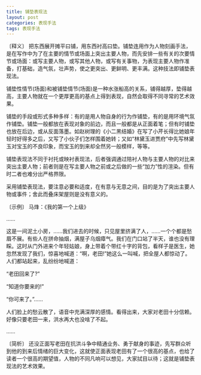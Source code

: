 ```yaml
---
title: 铺垫表现法
layout: post
categories: 表现手法
tags: 表现手法
---
```


〔释义〕 把东西展开摊平曰铺，用东西衬高曰垫。铺垫连用作为人物刻画手法，是在写作中为了在主要的情节或场面上突出主要人物，而先安排一些有关的次要情节或场面：或写主要人物，或写其他人物，或写有关事物，为表现主要人物作准备，打基础，造气氛，壮声势，使之更突出、更鲜明、更丰满。这种技法即铺垫表现法。

铺垫性情节(场面)和被铺垫情节(场面)是一种水涨船高的关系，铺得越厚，垫得越高，主要人物就在一个更厚更高的基点上得到表现，自然会取得不同寻常的艺术效果。

铺垫的手段或形式多种多样：有的是用人物自身的行为作铺垫，有的是用环境气氛作铺垫。铺垫一般都放在表现对象的前边，而且一般都是从正面着笔；但有时铺垫也放在后边，或从反面落墨。如赵树理的《小二黑结婚》在写了小芹长得比她娘年轻时好得多之后，又写了小伙子们怎样围着她转；又如“林黛玉进贾府”中先写林黛玉对宝玉的不良印象，而宝玉的到来却全然另一般模样，等等。

铺垫表现法不同于衬托或映衬表现法，后者强调通过陪衬人物与主要人物的对比来突出主要人物；前者则是在写主要人物之前或之后做的一些“加力”性的渲染。但有时二者也难分出严格界限。

采用铺垫表现法，要注意必要和适度，在有意与无意之间，目的是为了突出主要人物或事件；舍此而叠床架屋则是没有意义的。

〔示例〕 马烽：《我的第一个上级》

……

这是一间泥土小房，……我们进去的时候，只见屋里挤满了人，……一个个都是愁眉不展。有些人在拼命抽烟，满屋子乌烟瘴气。我们在门口站了半天，谁也没有理睬。这时从门外进来个年轻姑娘，身上带着个带红十字的背包，看样子是医生，她忽然发现了我们，惊喜地喊道：“啊，老田!”她这么一叫喊，把全屋人都惊动了。人们都站起来，乱纷纷地喊道：

“老田回来了?”

“知道你要来的!”

“你可来了。”……

人们脸上的愁云散了，语音中充满深厚的感情。看得出来，大家对老田十分信赖。好像只要老田一来，洪水再大也没啥了不起。

……

〔简析〕 还没正面写老田在抗洪斗争中精通业务、勇于献身的事迹，先写群众听到他的到来后情绪的巨大变化，这就使正面表现老田有了一个很高的基点，也给了读者一个很高的期望值，人物的不同凡响可以想见，大家拭目以待；这就是铺垫表现法的艺术效果。 
